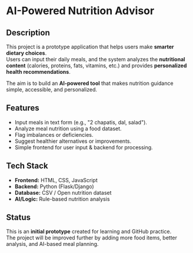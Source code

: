 # AI-Powered Nutrition Advisor

## Description
This project is a prototype application that helps users make **smarter dietary choices**.  
Users can input their daily meals, and the system analyzes the **nutritional content** (calories, proteins, fats, vitamins, etc.) and provides **personalized health recommendations**.  

The aim is to build an **AI-powered tool** that makes nutrition guidance simple, accessible, and personalized.

## Features
- Input meals in text form (e.g., "2 chapatis, dal, salad").
- Analyze meal nutrition using a food dataset.
- Flag imbalances or deficiencies.
- Suggest healthier alternatives or improvements.
- Simple frontend for user input & backend for processing.

## Tech Stack
- **Frontend:** HTML, CSS, JavaScript  
- **Backend:** Python (Flask/Django)  
- **Database:** CSV / Open nutrition dataset  
- **AI/Logic:** Rule-based nutrition analysis

## Status
This is an **initial prototype** created for learning and GitHub practice.  
The project will be improved further by adding more food items, better analysis, and AI-based meal planning.
